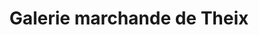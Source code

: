 ---
title: "Galerie marchande de Theix"
url: /theix/galerie-marchande-de-theix/
shop: Einkaufszentrum
---